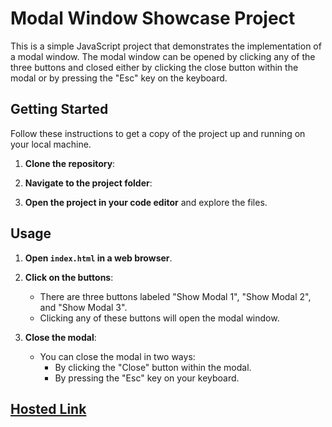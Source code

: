 # Modal Window Showcase Project

This is a simple JavaScript project that demonstrates the implementation of a modal window. The modal window can be opened by clicking any of the three buttons and closed either by clicking the close button within the modal or by pressing the "Esc" key on the keyboard.

## Getting Started

Follow these instructions to get a copy of the project up and running on your local machine.


1. **Clone the repository**: 

2. **Navigate to the project folder**:

3. **Open the project in your code editor** and explore the files.

## Usage

1. **Open `index.html` in a web browser**.

2. **Click on the buttons**:
   - There are three buttons labeled "Show Modal 1", "Show Modal 2", and "Show Modal 3".
   - Clicking any of these buttons will open the modal window.

3. **Close the modal**:
   - You can close the modal in two ways:
     - By clicking the "Close" button within the modal.
     - By pressing the "Esc" key on your keyboard.


## [Hosted Link](https://modal-window-by-kiren.netlify.app/)